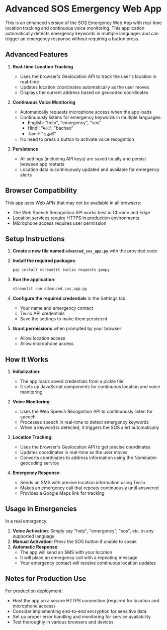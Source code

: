 # Advanced SOS Emergency Web App

This is an enhanced version of the SOS Emergency Web App with real-time location tracking and continuous voice monitoring. This application automatically detects emergency keywords in multiple languages and can trigger an emergency response without requiring a button press.

## Advanced Features

1. **Real-time Location Tracking**
   - Uses the browser's Geolocation API to track the user's location in real-time
   - Updates location coordinates automatically as the user moves
   - Displays the current address based on geocoded coordinates

2. **Continuous Voice Monitoring**
   - Automatically requests microphone access when the app loads
   - Continuously listens for emergency keywords in multiple languages:
     - English: "help", "emergency", "sos"
     - Hindi: "मदद", "bachao"
     - Tamil: "உதவி"
   - No need to press a button to activate voice recognition

3. **Persistence**
   - All settings (including API keys) are saved locally and persist between app restarts
   - Location data is continuously updated and available for emergency alerts

## Browser Compatibility

This app uses Web APIs that may not be available in all browsers:
- The Web Speech Recognition API works best in Chrome and Edge
- Location services require HTTPS in production environments
- Microphone access requires user permission

## Setup Instructions

1. **Create a new file named `advanced_sos_app.py`** with the provided code

2. **Install the required packages**:
   ```bash
   pip install streamlit twilio requests geopy
   ```

3. **Run the application**:
   ```bash
   streamlit run advanced_sos_app.py
   ```

4. **Configure the required credentials** in the Settings tab:
   - Your name and emergency contact
   - Twilio API credentials
   - Save the settings to make them persistent

5. **Grant permissions** when prompted by your browser:
   - Allow location access
   - Allow microphone access

## How It Works

1. **Initialization**:
   - The app loads saved credentials from a pickle file
   - It sets up JavaScript components for continuous location and voice monitoring

2. **Voice Monitoring**:
   - Uses the Web Speech Recognition API to continuously listen for speech
   - Processes speech in real-time to detect emergency keywords
   - When a keyword is detected, it triggers the SOS alert automatically

3. **Location Tracking**:
   - Uses the browser's Geolocation API to get precise coordinates
   - Updates coordinates in real-time as the user moves
   - Converts coordinates to address information using the Nominatim geocoding service

4. **Emergency Response**:
   - Sends an SMS with precise location information using Twilio
   - Makes an emergency call that repeats continuously until answered
   - Provides a Google Maps link for tracking

## Usage in Emergencies

In a real emergency:

1. **Voice Activation**: Simply say "help", "emergency", "sos", etc. in any supported language
2. **Manual Activation**: Press the SOS button if unable to speak
3. **Automatic Response**:
   - The app will send an SMS with your location
   - It will place an emergency call with a repeating message
   - Your emergency contact will receive continuous location updates

## Notes for Production Use

For production deployment:
- Host the app on a secure HTTPS connection (required for location and microphone access)
- Consider implementing end-to-end encryption for sensitive data
- Set up proper error handling and monitoring for service availability
- Test thoroughly in various browsers and devices
